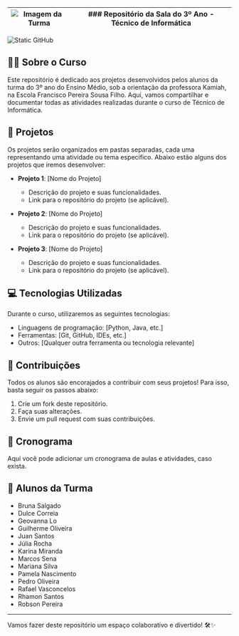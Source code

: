 | ![Imagem da Turma](https://github.com/user-attachments/assets/ffb580e4-4527-48db-847e-4a201faaed1a) | ### Repositório da Sala do 3º Ano - Técnico de Informática |
|:---:|---|

<img src="https://img.shields.io/static/v1?label=Overview&message=FranciscoNovotec&color=f8efd4&style=for-the-badge&logo=GitHub" alt="Static GitHub">

<br>

## 👩‍🏫 Sobre o Curso
Este repositório é dedicado aos projetos desenvolvidos pelos alunos da turma do 3º ano do Ensino Médio, sob a orientação da professora Kamiah, na Escola Francisco Pereira Sousa Filho. Aqui, vamos compartilhar e documentar todas as atividades realizadas durante o curso de Técnico de Informática.

## 🚀 Projetos
Os projetos serão organizados em pastas separadas, cada uma representando uma atividade ou tema específico. Abaixo estão alguns dos projetos que iremos desenvolver:

- **Projeto 1**: [Nome do Projeto]
  - Descrição do projeto e suas funcionalidades.
  - Link para o repositório do projeto (se aplicável).

- **Projeto 2**: [Nome do Projeto]
  - Descrição do projeto e suas funcionalidades.
  - Link para o repositório do projeto (se aplicável).

- **Projeto 3**: [Nome do Projeto]
  - Descrição do projeto e suas funcionalidades.
  - Link para o repositório do projeto (se aplicável).

## 💻 Tecnologias Utilizadas
Durante o curso, utilizaremos as seguintes tecnologias:
- Linguagens de programação: [Python, Java, etc.]
- Ferramentas: [Git, GitHub, IDEs, etc.]
- Outros: [Qualquer outra ferramenta ou tecnologia relevante]

## 🤝 Contribuições
Todos os alunos são encorajados a contribuir com seus projetos! Para isso, basta seguir os passos abaixo:
1. Crie um fork deste repositório.
2. Faça suas alterações.
3. Envie um pull request com suas contribuições.

## 📅 Cronograma
Aqui você pode adicionar um cronograma de aulas e atividades, caso exista.

## 👥 Alunos da Turma
- Bruna Salgado
- Dulce Correia
- Geovanna Lo
- Guilherme Oliveira
- Juan Santos
- Júlia Rocha
- Karina Miranda
- Marcos Sena
- Mariana Silva
- Pamela Nascimento
- Pedro Oliveira
- Rafael Vasconcelos
- Rhamon Santos
- Robson Pereira

---

Vamos fazer deste repositório um espaço colaborativo e divertido! 🛠️✨
